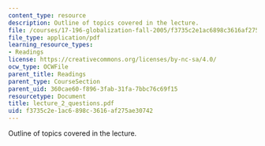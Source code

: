 ```yaml
---
content_type: resource
description: Outline of topics covered in the lecture.
file: /courses/17-196-globalization-fall-2005/f3735c2e1ac6898c3616af275ae30742_lecture_2_questions.pdf
file_type: application/pdf
learning_resource_types:
- Readings
license: https://creativecommons.org/licenses/by-nc-sa/4.0/
ocw_type: OCWFile
parent_title: Readings
parent_type: CourseSection
parent_uid: 360cae60-f896-3fab-31fa-7bbc76c69f15
resourcetype: Document
title: lecture_2_questions.pdf
uid: f3735c2e-1ac6-898c-3616-af275ae30742
---
```

Outline of topics covered in the lecture.